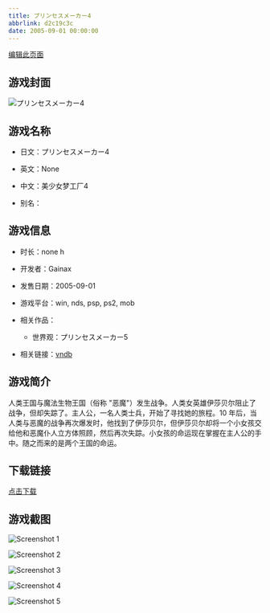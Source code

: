 ```yaml
---
title: プリンセスメーカー4
abbrlink: d2c19c3c
date: 2005-09-01 00:00:00
---
```

[编辑此页面](https://github.com/ACG-3/ADV3-source/blob/main/source/_posts/games/Princess%20Maker.md)

## 游戏封面

![プリンセスメーカー4](https%3A//pan.timero.xyz/onedrive/img_lib_001/Princess%20Maker_cover.avif)


## 游戏名称

- 日文：プリンセスメーカー4
- 英文：None
- 中文：美少女梦工厂4

- 别名：


## 游戏信息

- 时长：none h
- 开发者：Gainax
- 发售日期：2005-09-01
- 游戏平台：win, nds, psp, ps2, mob
- 相关作品：
   - 世界观：プリンセスメーカー5

- 相关链接：[vndb](https://vndb.org/v727)


## 游戏简介

人类王国与魔法生物王国（俗称 "恶魔"）发生战争。人类女英雄伊莎贝尔阻止了战争，但却失踪了。主人公，一名人类士兵，开始了寻找她的旅程。10 年后，当人类与恶魔的战争再次爆发时，他找到了伊莎贝尔，但伊莎贝尔却将一个小女孩交给他和恶魔仆人立方体照顾，然后再次失踪。小女孩的命运现在掌握在主人公的手中。随之而来的是两个王国的命运。


## 下载链接

[点击下载](https://pan.timero.xyz/onedrive/adv_lib_001/Princess%20Maker)


## 游戏截图


![Screenshot 1](https%3A//pan.timero.xyz/onedrive/img_lib_001/Princess%20Maker_Screenshot_1.avif)

![Screenshot 2](https%3A//pan.timero.xyz/onedrive/img_lib_001/Princess%20Maker_Screenshot_2.avif)

![Screenshot 3](https%3A//pan.timero.xyz/onedrive/img_lib_001/Princess%20Maker_Screenshot_3.avif)

![Screenshot 4](https%3A//pan.timero.xyz/onedrive/img_lib_001/Princess%20Maker_Screenshot_4.avif)

![Screenshot 5](https%3A//pan.timero.xyz/onedrive/img_lib_001/Princess%20Maker_Screenshot_5.avif)

